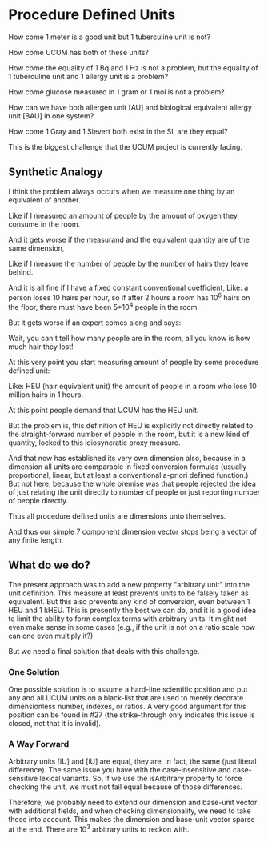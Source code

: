 # Procedure Defined Units

How come 1 meter is a good unit but 1 tuberculine unit is not?

How come UCUM has both of these units?

How come the equality of 1 Bq and 1 Hz is not a problem, but the
equality of 1 tuberculine unit and 1 allergy unit is a problem?

How come glucose measured in 1 gram or 1 mol is not a problem?

How can we have both allergen unit \[AU\] and biological equivalent
allergy unit \[BAU\] in one system?

How come 1 Gray and 1 Sievert both exist in the SI, are they equal?

This is the biggest challenge that the UCUM project is currently facing.

## Synthetic Analogy

I think the problem always occurs when we measure one thing by an
equivalent of another.

Like if I measured an amount of people by the amount of oxygen they
consume in the room.

And it gets worse if the measurand and the equivalent quantity are of
the same dimension,

Like if I measure the number of people by the number of hairs they leave
behind.

And it is all fine if I have a fixed constant conventional coefficient,
Like: a person loses 10 hairs per hour, so if after 2 hours a room has
10<sup>6</sup> hairs on the floor, there must have been
5\*10<sup>4</sup> people in the room.

But it gets worse if an expert comes along and says:

Wait, you can't tell how many people are in the room, all you know is
how much hair they lost\!

At this very point you start measuring amount of people by some
procedure defined unit:

Like: HEU (hair equivalent unit) the amount of people in a room who lose
10 million hairs in 1 hours.

At this point people demand that UCUM has the HEU unit.

But the problem is, this definition of HEU is explicitly not directly
related to the straight-forward number of people in the room, but it is
a new kind of quantity, locked to this idiosyncratic proxy measure.

And that now has established its very own dimension also, because in a
dimension all units are comparable in fixed conversion formulas (usually
proportional, linear, but at least a conventional a-priori defined
function.) But not here, because the whole premise was that people
rejected the idea of just relating the unit directly to number of people
or just reporting number of people directly.

Thus all procedure defined units are dimensions unto themselves.

And thus our simple 7 component dimension vector stops being a vector of
any finite length.

## What do we do?

The present approach was to add a new property "arbitrary unit" into the
unit definition. This measure at least prevents units to be falsely
taken as equivalent. But this also prevents any kind of conversion, even
between 1 HEU and 1 kHEU. This is presently the best we can do, and it
is a good idea to limit the ability to form complex terms with arbitrary
units. It might not even make sense in some cases (e.g., if the unit is
not on a ratio scale how can one even multiply it?)

But we need a final solution that deals with this challenge.

### One Solution

One possible solution is to assume a hard-line scientific position and
put any and all UCUM units on a black-list that are used to merely
decorate dimensionless number, indexes, or ratios. A very good argument
for this position can be found in \#27 (the strike-through only
indicates this issue is closed, not that it is invalid).

### A Way Forward

Arbitrary units \[IU\] and \[iU\] are equal, they are, in fact, the same
(just literal difference). The same issue you have with the
case-insensitive and case-sensitive lexical variants. So, if we use the
isArbitrary property to force checking the unit, we must not fail equal
because of those differences.

Therefore, we probably need to extend our dimension and base-unit vector
with additional fields, and when checking dimensionality, we need to
take those into account. This makes the dimension and base-unit vector
sparse at the end. There are 10<sup>3</sup> arbitrary units to reckon
with.
